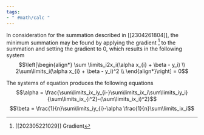 ```yaml
---
tags:
- " #math/calc "
---
```


In consideration for the summation described in [[2304261804]], the minimum summation may be found by applying the gradient [^1] to the summation and setting the gradient to 0, which results in the following system $$\left[\begin{align*}
\sum \limits_i2x_i(\alpha x_{i} + \beta - y_i) \\ 
2\sum\limits_i(\alpha x_{i} + \beta - y_i)^2 \\ 
\end{align*}\right] = 0$$

The systems of equation produces the following equations $$\alpha = \frac{\sum\limits_ix_iy_{i-}\sum\limits_ix_i\sum\limits_iy_i}{\sum\limits_ix_{i^2}-(\sum\limits_ix_i)^2}$$ $$\beta = \frac{1}{n}\sum\limits_iy_{i}-\alpha \frac{1}{n}\sum\limits_ix_i$$

[^1]: [[202305221029]] Gradient